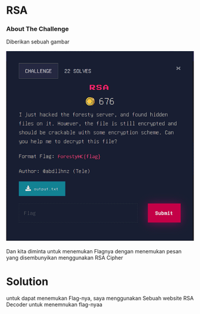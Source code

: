 # RSA 

### About The Challenge
Diberikan sebuah gambar 
<br><br>
<img src="images/RSA.png">
<br><br>
Dan kita diminta untuk menemukan Flagnya dengan menemukan pesan yang disembunyikan menggunakan RSA Cipher


# Solution 
untuk dapat menemukan Flag-nya, saya menggunakan Sebuah website RSA Decoder untuk menemnukan flag-nyaa 
